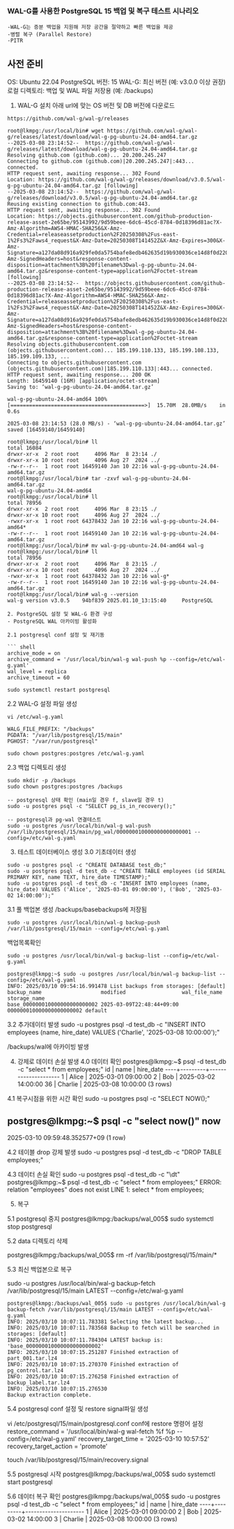 ### WAL-G를 사용한 PostgreSQL 15 백업 및 복구 테스트 시나리오
	-WAL-G는 증분 백업을 지원해 저장 공간을 절약하고 빠른 백업을 제공
	-병렬 복구 (Parallel Restore)
	-PITR
	
## 사전 준비
OS: Ubuntu 22.04 
PostgreSQL 버전: 15
WAL-G: 최신 버전 (예: v3.0.0 이상 권장)
로컬 디렉토리: 백업 및 WAL 파일 저장용 (예: /backups)

1. WAL-G 설치 
아래 url에 맞는 OS 버전 및 DB 버전에 다운로드 

```	shell
https://github.com/wal-g/wal-g/releases

root@lkmpg:/usr/local/bin# wget https://github.com/wal-g/wal-g/releases/latest/download/wal-g-pg-ubuntu-24.04-amd64.tar.gz
--2025-03-08 23:14:52--  https://github.com/wal-g/wal-g/releases/latest/download/wal-g-pg-ubuntu-24.04-amd64.tar.gz
Resolving github.com (github.com)... 20.200.245.247
Connecting to github.com (github.com)|20.200.245.247|:443... connected.
HTTP request sent, awaiting response... 302 Found
Location: https://github.com/wal-g/wal-g/releases/download/v3.0.5/wal-g-pg-ubuntu-24.04-amd64.tar.gz [following]
--2025-03-08 23:14:52--  https://github.com/wal-g/wal-g/releases/download/v3.0.5/wal-g-pg-ubuntu-24.04-amd64.tar.gz
Reusing existing connection to github.com:443.
HTTP request sent, awaiting response... 302 Found
Location: https://objects.githubusercontent.com/github-production-release-asset-2e65be/95143992/9d59beee-6dc6-45cd-8784-0d18396d81ac?X-Amz-Algorithm=AWS4-HMAC-SHA256&X-Amz-Credential=releaseassetproduction%2F20250308%2Fus-east-1%2Fs3%2Faws4_request&X-Amz-Date=20250308T141452Z&X-Amz-Expires=300&X-Amz-Signature=a127da08d916a929fe0da5754bafe8edb462635d19b930036ce14d8f0d220b39&X-Amz-SignedHeaders=host&response-content-disposition=attachment%3B%20filename%3Dwal-g-pg-ubuntu-24.04-amd64.tar.gz&response-content-type=application%2Foctet-stream [following]
--2025-03-08 23:14:52--  https://objects.githubusercontent.com/github-production-release-asset-2e65be/95143992/9d59beee-6dc6-45cd-8784-0d18396d81ac?X-Amz-Algorithm=AWS4-HMAC-SHA256&X-Amz-Credential=releaseassetproduction%2F20250308%2Fus-east-1%2Fs3%2Faws4_request&X-Amz-Date=20250308T141452Z&X-Amz-Expires=300&X-Amz-Signature=a127da08d916a929fe0da5754bafe8edb462635d19b930036ce14d8f0d220b39&X-Amz-SignedHeaders=host&response-content-disposition=attachment%3B%20filename%3Dwal-g-pg-ubuntu-24.04-amd64.tar.gz&response-content-type=application%2Foctet-stream
Resolving objects.githubusercontent.com (objects.githubusercontent.com)... 185.199.110.133, 185.199.108.133, 185.199.109.133, ...
Connecting to objects.githubusercontent.com (objects.githubusercontent.com)|185.199.110.133|:443... connected.
HTTP request sent, awaiting response... 200 OK
Length: 16459140 (16M) [application/octet-stream]
Saving to: ‘wal-g-pg-ubuntu-24.04-amd64.tar.gz’

wal-g-pg-ubuntu-24.04-amd64 100%[===========================================>]  15.70M  28.0MB/s    in 0.6s

2025-03-08 23:14:53 (28.0 MB/s) - ‘wal-g-pg-ubuntu-24.04-amd64.tar.gz’ saved [16459140/16459140]

root@lkmpg:/usr/local/bin# ll
total 16084
drwxr-xr-x  2 root root     4096 Mar  8 23:14 ./
drwxr-xr-x 10 root root     4096 Aug 27  2024 ../
-rw-r--r--  1 root root 16459140 Jan 10 22:16 wal-g-pg-ubuntu-24.04-amd64.tar.gz
root@lkmpg:/usr/local/bin# tar -zxvf wal-g-pg-ubuntu-24.04-amd64.tar.gz
wal-g-pg-ubuntu-24.04-amd64
root@lkmpg:/usr/local/bin# ll
total 78956
drwxr-xr-x  2 root root     4096 Mar  8 23:15 ./
drwxr-xr-x 10 root root     4096 Aug 27  2024 ../
-rwxr-xr-x  1 root root 64378432 Jan 10 22:16 wal-g-pg-ubuntu-24.04-amd64*
-rw-r--r--  1 root root 16459140 Jan 10 22:16 wal-g-pg-ubuntu-24.04-amd64.tar.gz
root@lkmpg:/usr/local/bin# mv wal-g-pg-ubuntu-24.04-amd64 wal-g
root@lkmpg:/usr/local/bin# ll
total 78956
drwxr-xr-x  2 root root     4096 Mar  8 23:15 ./
drwxr-xr-x 10 root root     4096 Aug 27  2024 ../
-rwxr-xr-x  1 root root 64378432 Jan 10 22:16 wal-g*
-rw-r--r--  1 root root 16459140 Jan 10 22:16 wal-g-pg-ubuntu-24.04-amd64.tar.gz
root@lkmpg:/usr/local/bin# wal-g --version
wal-g version v3.0.5    94bf839 2025.01.10_13:15:40     PostgreSQL

2. PostgreSQL 설정 및 WAL-G 환경 구성
- PostgreSQL WAL 아카이빙 활성화

2.1 postgresql conf 설정 및 재기동

```	shell
archive_mode = on
archive_command = '/usr/local/bin/wal-g wal-push %p --config=/etc/wal-g.yaml'
wal_level = replica
archive_timeout = 60

sudo systemctl restart postgresql
```
2.2 WAL-G 설정 파일 생성
```	shell
vi /etc/wal-g.yaml

WALG_FILE_PREFIX: "/backups"
PGDATA: "/var/lib/postgresql/15/main"
PGHOST: "/var/run/postgresql"

sudo chown postgres:postgres /etc/wal-g.yaml
```
2.3 백업 디렉토리 생성
```	shell
sudo mkdir -p /backups
sudo chown postgres:postgres /backups

-- postgresql 상태 확인 (main일 경우 f, slave일 경우 t)
sudo -u postgres psql -c "SELECT pg_is_in_recovery();"

-- postgresql과 pg-wal 연결테스트
sudo -u postgres /usr/local/bin/wal-g wal-push /var/lib/postgresql/15/main/pg_wal/000000010000000000000001 --config=/etc/wal-g.yaml
```

3. 테스트 데이터베이스 생성
3.0 기초데이터 생성
```	shell
sudo -u postgres psql -c "CREATE DATABASE test_db;"
sudo -u postgres psql -d test_db -c "CREATE TABLE employees (id SERIAL PRIMARY KEY, name TEXT, hire_date TIMESTAMP);"
sudo -u postgres psql -d test_db -c "INSERT INTO employees (name, hire_date) VALUES ('Alice', '2025-03-01 09:00:00'), ('Bob', '2025-03-02 14:00:00');"
```

3.1 풀 백업본 생성
/backups/basebackups에 저장됨
```shell
sudo -u postgres /usr/local/bin/wal-g backup-push /var/lib/postgresql/15/main --config=/etc/wal-g.yaml
```
백업목록확인
```shell
sudo -u postgres /usr/local/bin/wal-g backup-list --config=/etc/wal-g.yaml

postgres@lkmpg:~$ sudo -u postgres /usr/local/bin/wal-g backup-list --config=/etc/wal-g.yaml
INFO: 2025/03/10 09:54:16.991478 List backups from storages: [default]
backup_name                   modified                  wal_file_name            storage_name
base_000000010000000000000002 2025-03-09T22:48:44+09:00 000000010000000000000002 default
```
3.2 추가데이터 발생
sudo -u postgres psql -d test_db -c "INSERT INTO employees (name, hire_date) VALUES ('Charlie', '2025-03-08 10:00:00');"

/backups/wal에 아카이빙 발생


4. 강제로 데이터 손실 발생
4.0 데이터 확인
postgres@lkmpg:~$ psql -d test_db -c "select * from employees;"
 id |  name   |      hire_date
----+---------+---------------------
  1 | Alice   | 2025-03-01 09:00:00
  2 | Bob     | 2025-03-02 14:00:00
 36 | Charlie | 2025-03-08 10:00:00
(3 rows)


4.1 복구시점을 위한 시간 확인
sudo -u postgres psql -c "SELECT NOW();"

postgres@lkmpg:~$ psql -c "select now()"
              now
-------------------------------
 2025-03-10 09:59:48.352577+09
(1 row)

4.2 테이블 drop 강제 발생
sudo -u postgres psql -d test_db -c "DROP TABLE employees;"

4.3 데이터 손실 확인
sudo -u postgres psql -d test_db -c "\dt"
postgres@lkmpg:~$  psql -d test_db -c "select * from employees;"
ERROR:  relation "employees" does not exist
LINE 1: select * from employees;

5. 복구

5.1 postgresql 중지
postgres@lkmpg:/backups/wal_005$ sudo systemctl stop postgresql

5.2 data 디렉토리 삭제 

postgres@lkmpg:/backups/wal_005$ rm -rf /var/lib/postgresql/15/main/*

5.3 최신 백업본으로 복구 

sudo -u postgres /usr/local/bin/wal-g backup-fetch /var/lib/postgresql/15/main LATEST --config=/etc/wal-g.yaml

```shell
postgres@lkmpg:/backups/wal_005$ sudo -u postgres /usr/local/bin/wal-g backup-fetch /var/lib/postgresql/15/main LATEST --config=/etc/wal-g.yaml
INFO: 2025/03/10 10:07:11.783381 Selecting the latest backup...
INFO: 2025/03/10 10:07:11.783568 Backup to fetch will be searched in storages: [default]
INFO: 2025/03/10 10:07:11.784304 LATEST backup is: 'base_000000010000000000000002'
INFO: 2025/03/10 10:07:15.251287 Finished extraction of part_001.tar.lz4
INFO: 2025/03/10 10:07:15.270370 Finished extraction of pg_control.tar.lz4
INFO: 2025/03/10 10:07:15.276258 Finished extraction of backup_label.tar.lz4
INFO: 2025/03/10 10:07:15.276530
Backup extraction complete.
```

5.4 postgresql conf 설정 및 restore signal파일 생성

vi /etc/postgresql/15/main/postgresql.conf
conf에 restore 명령어 설정
restore_command = '/usr/local/bin/wal-g wal-fetch %f %p --config=/etc/wal-g.yaml'
recovery_target_time = '2025-03-10 10:57:52'
recovery_target_action = 'promote'

touch /var/lib/postgresql/15/main/recovery.signal

5.5 postgresql 시작
postgres@lkmpg:/backups/wal_005$ sudo systemctl start postgresql

5.6 데이터 복구 확인
postgres@lkmpg:/backups/wal_005$ sudo -u postgres psql -d test_db -c "select * from employees;"
 id |  name   |      hire_date
----+---------+---------------------
  1 | Alice   | 2025-03-01 09:00:00
  2 | Bob     | 2025-03-02 14:00:00
  3 | Charlie | 2025-03-08 10:00:00
(3 rows)

